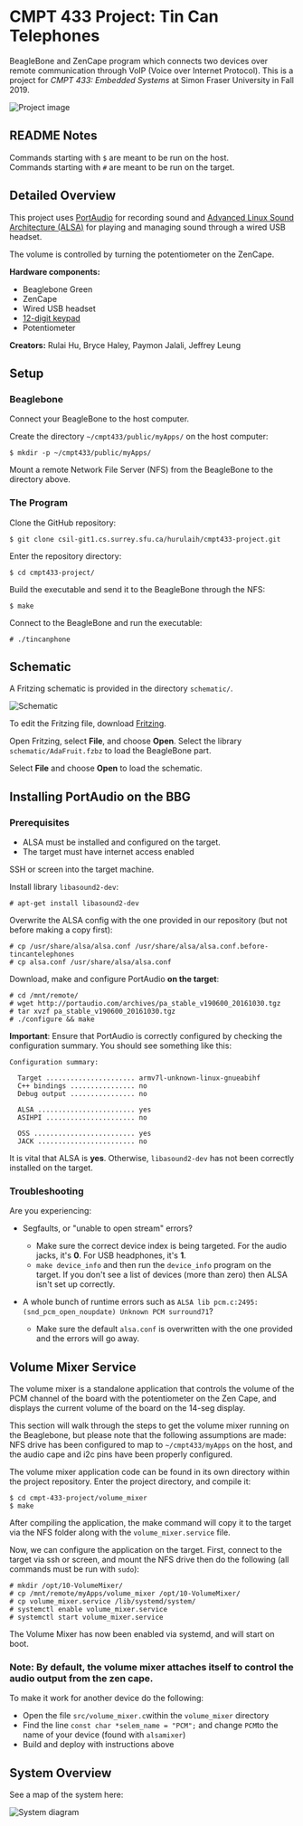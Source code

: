 # CMPT 433 Project: Tin Can Telephones

BeagleBone and ZenCape program which connects two devices over remote communication through VoIP (Voice over Internet Protocol). This is a project for _CMPT 433: Embedded Systems_ at Simon Fraser University in Fall 2019.

![Project image](readme-img/board.jpg)

## README Notes

Commands starting with `$` are meant to be run on the host.  
Commands starting with `#` are meant to be run on the target.

## Detailed Overview

This project uses [PortAudio](http://www.portaudio.com/) for recording sound and [Advanced Linux Sound Architecture (ALSA)](https://alsa-project.org/) for playing and managing sound through a wired USB headset.

The volume is controlled by turning the potentiometer on the ZenCape.

**Hardware components:**
  * Beaglebone Green
  * ZenCape
  * Wired USB headset
  * [12-digit keypad](https://www.rpelectronics.com/12key-12-key-keypad-common-ground.html)
  * Potentiometer

**Creators:** Rulai Hu, Bryce Haley, Paymon Jalali, Jeffrey Leung

## Setup

### Beaglebone

Connect your BeagleBone to the host computer.

Create the directory `~/cmpt433/public/myApps/` on the host computer:
```shell
$ mkdir -p ~/cmpt433/public/myApps/
```

Mount a remote Network File Server (NFS) from the BeagleBone to the directory above.

### The Program

Clone the GitHub repository:
```shell
$ git clone csil-git1.cs.surrey.sfu.ca/hurulaih/cmpt433-project.git
```

Enter the repository directory:
```shell
$ cd cmpt433-project/
```

Build the executable and send it to the BeagleBone through the NFS:
```shell
$ make
```

Connect to the BeagleBone and run the executable:
```shell
# ./tincanphone
```

## Schematic

A Fritzing schematic is provided in the directory `schematic/`.

![Schematic](schematic/schematic.png)

To edit the Fritzing file, download [Fritzing](https://fritzing.org/download/).

Open Fritzing, select **File**, and choose **Open**. Select the library `schematic/AdaFruit.fzbz` to load the BeagleBone part.

Select **File** and choose **Open** to load the schematic.

## Installing PortAudio on the BBG

### Prerequisites
* ALSA must be installed and configured on the target.
* The target must have internet access enabled

SSH or screen into the target machine.

Install library `libasound2-dev`:
```shell
# apt-get install libasound2-dev
```

Overwrite the ALSA config with the one provided in our repository (but not before making a copy first):
```shell
# cp /usr/share/alsa/alsa.conf /usr/share/alsa/alsa.conf.before-tincantelephones
# cp alsa.conf /usr/share/alsa/alsa.conf
```

Download, make and configure PortAudio **on the target**:
```shell
# cd /mnt/remote/
# wget http://portaudio.com/archives/pa_stable_v190600_20161030.tgz
# tar xvzf pa_stable_v190600_20161030.tgz
# ./configure && make
```

**Important**: Ensure that PortAudio is correctly configured by checking the configuration summary. You should see something like this:

```
Configuration summary:

  Target ...................... armv7l-unknown-linux-gnueabihf
  C++ bindings ................ no
  Debug output ................ no

  ALSA ........................ yes
  ASIHPI ...................... no

  OSS ......................... yes
  JACK ........................ no
```

It is vital that ALSA is **yes**. Otherwise, `libasound2-dev` has not been correctly installed on the target.

### Troubleshooting

Are you experiencing:

* Segfaults, or "unable to open stream" errors?
  * Make sure the correct device index is being targeted. For the audio jacks, it's **0**. For USB headphones, it's **1**.
  * `make device_info` and then run the `device_info` program on the target. If you don't see a list of devices (more than zero) then ALSA isn't set up correctly.

* A whole bunch of runtime errors such as `ALSA lib pcm.c:2495:(snd_pcm_open_noupdate) Unknown PCM surround71`?
  * Make sure the default `alsa.conf` is overwritten with the one provided and the errors will go away.

## Volume Mixer Service

The volume mixer is a standalone application that controls the volume of the PCM channel of the board with the potentiometer on the Zen Cape, and displays the current volume of the board on the 14-seg display.

 This section will walk through the steps to get the volume mixer running on the Beaglebone, but please note that the following assumptions are made: NFS drive has been configured to map to `~/cmpt433/myApps` on the host, and the audio cape and i2c pins have been properly configured.

The volume mixer application code can be found in its own directory within the project repository. Enter the project directory, and compile it:

```shell
$ cd cmpt-433-project/volume_mixer
$ make
```

After compiling the application, the make command will copy it to the target via the NFS folder along with the `volume_mixer.service` file.

Now, we can configure the application on the target. First, connect to the target via ssh or screen, and mount the NFS drive then do the following (all commands must be run with `sudo`):

```
# mkdir /opt/10-VolumeMixer/
# cp /mnt/remote/myApps/volume_mixer /opt/10-VolumeMixer/
# cp volume_mixer.service /lib/systemd/system/
# systemctl enable volume_mixer.service
# systemctl start volume_mixer.service
```

The Volume Mixer has now been enabled via systemd, and will start on boot.

### Note: By default, the volume mixer attaches itself to control the audio output from the zen cape.
To make it work for another device do the following:

* Open the file `src/volume_mixer.c`within the `volume_mixer` directory
* Find the line `const char *selem_name = "PCM";` and change `PCM`to the name of your device (found with `alsamixer`)
* Build and deploy with instructions above



## System Overview

See a map of the system here:

![System diagram](./system-diagram/system-diagram.svg)
